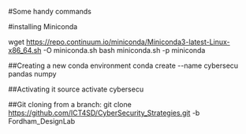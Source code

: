 #Some handy commands

#installing Miniconda

wget https://repo.continuum.io/miniconda/Miniconda3-latest-Linux-x86_64.sh -O miniconda.sh 
bash miniconda.sh -p miniconda

##Creating a new conda environment
conda create --name cybersecu pandas numpy

##Activating it
source activate cybersecu

##Git cloning from a branch:
git clone https://github.com/ICT4SD/CyberSecurity_Strategies.git -b Fordham_DesignLab

